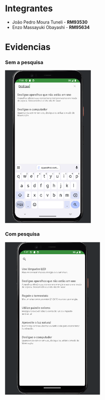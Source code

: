 # Integrantes
- João Pedro Moura Tuneli - **RM93530**
- Enzo Massayuki Obayashi - **RM95634**

# Evidencias

### Sem a pesquisa
![Texto alternativo](/images/compesquisa.png)

### Com pesquisa
![Texto alternativo](/images/sempesquisa.png)
